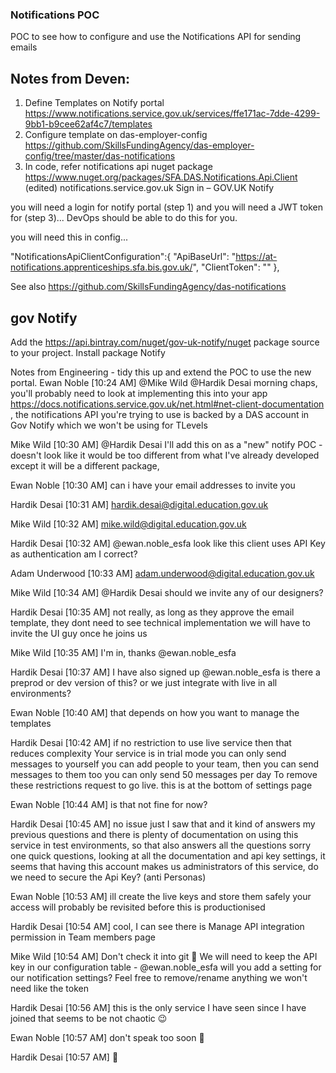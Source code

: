 ### Notifications POC ###

POC to see how to configure and use the Notifications API for sending emails


## Notes from Deven:

1. Define Templates on Notify portal https://www.notifications.service.gov.uk/services/ffe171ac-7dde-4299-9bb1-b9cee62af4c7/templates
2. Configure template on das-employer-config https://github.com/SkillsFundingAgency/das-employer-config/tree/master/das-notifications
3. In code, refer notifications api nuget package https://www.nuget.org/packages/SFA.DAS.Notifications.Api.Client (edited) 
notifications.service.gov.uk
Sign in – GOV.UK Notify

you will need a login for notify portal (step 1) and you will need a JWT token for (step 3)... DevOps should be able to do this for you.


you will need this in config...

  "NotificationsApiClientConfiguration":{
      "ApiBaseUrl": "https://at-notifications.apprenticeships.sfa.bis.gov.uk/",
      "ClientToken": ""
    },

See also https://github.com/SkillsFundingAgency/das-notifications

## gov Notify


Add the https://api.bintray.com/nuget/gov-uk-notify/nuget package source to your project.
Install package Notify



Notes from Engineering - tidy this up and extend the POC to use the new portal.
Ewan Noble [10:24 AM]
@Mike Wild @Hardik Desai morning chaps, you'll probably need to look at implementing this into your app https://docs.notifications.service.gov.uk/net.html#net-client-documentation , the notifications API you're trying to use is backed by a DAS account in Gov Notify which we won't be using for TLevels

Mike Wild [10:30 AM]
@Hardik Desai I'll add this on as a "new" notify POC - doesn't look like it would be too different from what I've already developed except it will be a different package,

Ewan Noble [10:30 AM]
can i have your email addresses to invite you

Hardik Desai [10:31 AM]
hardik.desai@digital.education.gov.uk

Mike Wild [10:32 AM]
mike.wild@digital.education.gov.uk

Hardik Desai [10:32 AM]
@ewan.noble_esfa look like this client uses API Key as authentication am I correct?

Adam Underwood [10:33 AM]
adam.underwood@digital.education.gov.uk

Mike Wild [10:34 AM]
@Hardik Desai should we invite any of our designers?

Hardik Desai [10:35 AM]
not really, as long as they approve the email template, they dont need to see technical implementation
we will have to invite the UI guy once he joins us

Mike Wild [10:35 AM]
I'm in, thanks @ewan.noble_esfa

Hardik Desai [10:37 AM]
I have also signed up
@ewan.noble_esfa is there a preprod or dev version of this?
or we just integrate with live in all environments?

Ewan Noble [10:40 AM]
that depends on how you want to manage the templates

Hardik Desai [10:42 AM]
if no restriction to use live service then that reduces complexity
Your service is in trial mode
you can only send messages to yourself
you can add people to your team, then you can send messages to them too
you can only send 50 messages per day
To remove these restrictions request to go live.
this is at the bottom of settings page

Ewan Noble [10:44 AM]
is that not fine for now?

Hardik Desai [10:45 AM]
no issue just I saw that and it kind of answers my previous questions
and there is plenty of documentation on using this service in test environments, so that also answers all the questions
sorry one quick questions, looking at all the documentation and api key settings, it seems that having this account makes us administrators of this service, do we need to secure the Api Key? (anti Personas)

Ewan Noble [10:53 AM]
ill create the live keys and store them safely
your access will probably be revisited before this is productionised

Hardik Desai [10:54 AM]
cool, I can see there is Manage API integration permission in Team members page

Mike Wild [10:54 AM]
Don't check it into git :slightly_smiling_face: We will need to keep the API key in our configuration table - @ewan.noble_esfa will you add a setting for our notification settings? Feel free to remove/rename anything we won't need like the token

Hardik Desai [10:56 AM]
this is the only service I have seen since I have joined that seems to be not chaotic :wink:

Ewan Noble [10:57 AM]
don't speak too soon :slightly_smiling_face:

Hardik Desai [10:57 AM]
:slightly_smiling_face: